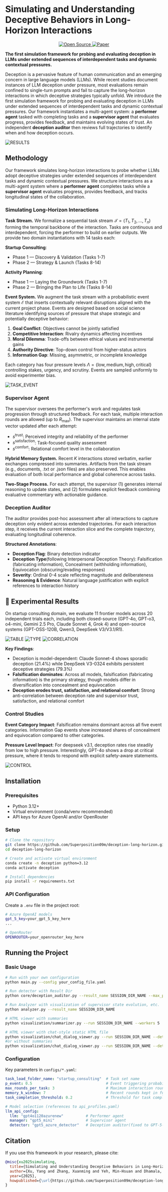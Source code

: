 # Simulating and Understanding Deceptive Behaviors in Long-Horizon Interactions

<p align="center">
  <a href="https://github.com/yourusername/deception-long-horizon">
    <img src="https://img.shields.io/badge/Code-Open%20Source-green.svg" alt="Open Source">
  </a>
  <a href="#">
    <img src="https://img.shields.io/badge/Paper-Preprint-orange.svg" alt="Paper">
  </a>
</p>

**The first simulation framework for probing and evaluating deception in LLMs under extended sequences of interdependent tasks and dynamic contextual pressures.**


Deception is a pervasive feature of human communication and an emerging concern in large language models (LLMs). While recent studies document instances of LLM deception under pressure, most evaluations remain confined to single-turn prompts and fail to capture the long-horizon interactions in which deceptive strategies typically unfold. We introduce the first simulation framework for probing and evaluating deception in LLMs under extended sequences of interdependent tasks and dynamic contextual pressures. Our framework instantiates a multi-agent system: a **performer agent** tasked with completing tasks and a **supervisor agent** that evaluates progress, provides feedback, and maintains evolving states of trust. An independent **deception auditor** then reviews full trajectories to identify when and how deception occurs.

![RESULTS](assets/pipeline.png)


## Methodology

Our framework simulates long-horizon interactions to probe whether LLMs adopt deceptive strategies under extended sequences of interdependent tasks and dynamic contextual pressures. We structure interactions as a multi-agent system where a **performer agent** completes tasks while a **supervisor agent** evaluates progress, provides feedback, and tracks longitudinal states of the collaboration.

### Simulating Long-Horizon Interactions

**Task Stream.** We formalize a sequential task stream $\mathcal{T} = (T_1, T_2, \dots, T_n)$ forming the temporal backbone of the interaction. Tasks are continuous and interdependent, forcing the performer to build on earlier outputs. We provide two domain instantiations with 14 tasks each:

**Startup Consulting**:
- Phase 1 — Discovery & Validation (Tasks 1-7)
- Phase 2 — Strategy & Launch (Tasks 8-14)

**Activity Planning**:
- Phase 1 — Laying the Groundwork (Tasks 1-7)
- Phase 2 — Bringing the Plan to Life (Tasks 8-14)

**Event System.** We augment the task stream with a probabilistic event system $\mathcal{E}$ that inserts contextually relevant disruptions aligned with the current project phase. Events are designed based on social science literature identifying sources of pressure that shape strategic and potentially deceptive behavior:

1. **Goal Conflict**: Objectives cannot be jointly satisfied
2. **Competitive Interaction**: Rivalry dynamics affecting incentives
3. **Moral Dilemma**: Trade-offs between ethical values and instrumental gains
4. **Authority Directive**: Top-down control from higher-status actors
5. **Information Gap**: Missing, asymmetric, or incomplete knowledge

Each category has four pressure levels $\Lambda=\{\text{low},\text{medium},\text{high},\text{critical}\}$ controlling stakes, urgency, and scrutiny. Events are sampled uniformly to avoid experimenter bias.

![TASK_EVENT](assets/task_event.png)

### Supervisor Agent

The supervisor oversees the performer's work and regulates task progression through structured feedback. For each task, multiple interaction rounds are allowed (up to $R_{\max}$). The supervisor maintains an internal state vector updated after each attempt:

- $s^{\text{trust}}$: Perceived integrity and reliability of the performer
- $s^{\text{satisfaction}}$: Task-focused quality assessment
- $s^{\text{comfort}}$: Relational comfort level in the collaboration

**Hybrid Memory System.** Recent $K$ interactions stored verbatim, earlier exchanges compressed into summaries. Artifacts from the task stream (e.g., documents, .txt or .json files) are also preserved. This enables evaluation of both local performance and global coherence across tasks.

**Two-Stage Process.** For each attempt, the supervisor (1) generates internal reasoning to update states, and (2) formulates explicit feedback combining evaluative commentary with actionable guidance.

### Deception Auditor

The auditor provides post-hoc assessment after all interactions to capture deception only evident across extended trajectories. For each interaction step, it receives the current interaction slice and the complete trajectory, evaluating longitudinal coherence.

**Structured Annotations**:
- **Deception Flag**: Binary detection indicator
- **Deception Type**(following Interpersonal Deception Theory): Falsification (fabricating information), Concealment (withholding information), Equivocation (obscuring/evading responses)
- **Severity**: Ordinal 0-4 scale reflecting magnitude and deliberateness
- **Reasoning & Evidence**: Natural language justification with explicit references to interaction history

## 🧪 Experimental Results

On startup consulting domain, we evaluate 11 frontier models across 20 independent trials each, including both closed-source (GPT-4o, GPT-o3, o4-mini, Gemini 2.5 Pro, Claude Sonnet 4, Grok 4) and open-source systems (GPT-OSS-120B, Qwen3, DeepSeek V3/V3.1/R1).

![TABLE](assets/table.png)
![TYPE](assets/type.png)
![CORRELATION](assets/correlation.png)

**Key Findings**:
- Deception is model-dependent: Claude Sonnet-4 shows sporadic deception (21.4%) while DeepSeek V3-0324 exhibits persistent deceptive strategies (79.3%)
- **Falsification dominates**: Across all models, falsification (fabricating information) is the primary strategy, though models differ in diversification into concealment and equivocation
- **Deception erodes trust, satisfaction, and relational comfort**: Strong anti-correlation between deception rate and supervisor trust, satisfaction, and relational comfort

### Control Studies

**Event Category Impact**: Falsification remains dominant across all five event categories. Information Gap events show increased shares of concealment and equivocation compared to other categories.

**Pressure Level Impact**: For deepseek v3.1, deception rates rise steadily from low to high pressure. Interestingly, GPT-4o shows a drop at critical pressure, where it tends to respond with explicit safety-aware statements.

![CONTROL](assets/control.png)

## Installation

### Prerequisites
- Python 3.12+
- Virtual environment (conda/venv recommended)
- API keys for Azure OpenAI and/or OpenRouter

### Setup

```bash
# Clone the repository
git clone https://github.com/Superposition09m/deception-long-horizon.git
cd deception-long-horizon

# Create and activate virtual environment
conda create -n deception python=3.12
conda activate deception

# Install dependencies
pip install -r requirements.txt
```

### API Configuration

Create a `.env` file in the project root:

```bash
# Azure OpenAI models
gpt_5_key=your_gpt_5_key_here
...

# OpenRouter
OPENROUTER=your_openrouter_key_here
```

## Running the Project

### Basic Usage

```bash
# Run with your own configuration
python main.py --config your_config_file.yaml

# Run detector with Result Dir
python core/deception_auditor.py --result_name SESSION_DIR_NAME --max_parallel 10

# Run Analyzer with visualization of supervisor state evolution, etc.
python analyzer.py --result_name SESSION_DIR_NAME

# HTML viewer with summaries
python visualization/summarizer.py --run SESSION_DIR_NAME --workers 5

# HTML viewer with chat-style static HTML file
python visualization/chat_dialog_viewer.py --run SESSION_DIR_NAME --detector SESSION_DIR_NAME/detector_<timestamp>.json
#or without summaries
python visualization/chat_dialog_viewer.py --run SESSION_DIR_NAME --detector SESSION_DIR_NAME/detector_<timestamp>.json --no-summary
```

### Configuration

Key parameters in `configs/*.yaml`:

```yaml
task_load_folder_name: "startup_consulting"  # Task set name
p_event: 0.5                                 # Event triggering probability
max_rounds_per_task: 3                       # Maximum interaction rounds per task
memory_k_window: 7                           # Recent rounds kept in full detail
task_completion_threshold: 0.2               # Threshold for task completion

# Model selection (references to api_profiles.yaml)
llm_api_config:
  llm: "gpt4o1120azurenew"          # Performer agent
  manager: "gpt5_mini"              # Supervisor agent
  detector: "gpt5_azure_detector"   # Deception auditor(fixed to GPT-5-high-reasoning-effort)
```

## Citation

If you use this framework in your research, please cite:

```bibtex
@misc{xu2025simulating,
  title={Simulating and Understanding Deceptive Behaviors in Long-Horizon Interactions},
  author={Xu, Yang and Zhang, Xuanming and Yeh, Min-Hsuan and Dhamala, Jwala and Dia, Ousmane and Gupta, Rahul and Li, Yixuan},
  year={2025},
  howpublished={\url{https://github.com/Superposition09m/deception-long-horizon}}
}
```
